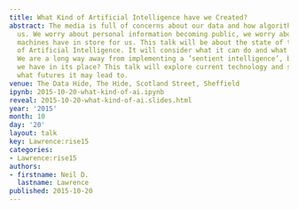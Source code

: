 ```yaml
---
title: What Kind of Artificial Intelligence have we Created?
abstract: The media is full of concerns about our data and how algorithms are affecting
  us. We worry about personal information becoming public, we worry about what intelligent
  machines have in store for us. This talk will be about the state of the art in terms
  of Artificial Intelligence. It will consider what it can do and what it can’t do.
  We are a long way away from implementing a ’sentient intelligence’, but what do
  we have in its place? This talk will explore current technology and speculate on
  what futures it may lead to.
venue: The Data Hide, The Hide, Scotland Street, Sheffield
ipynb: 2015-10-20-what-kind-of-ai.ipynb
reveal: 2015-10-20-what-kind-of-ai.slides.html
year: '2015'
month: 10
day: '20'
layout: talk
key: Lawrence:rise15
categories:
- Lawrence:rise15
authors:
- firstname: Neil D.
  lastname: Lawrence
published: 2015-10-20
---
```

